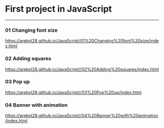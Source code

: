 # First project in JavaScript
---

### 01 Changing font size
https://arekpl28.github.io/JavaScript/01%20Changing%20font%20size/index.html

### 02 Adding squares
https://arekpl28.github.io/JavaScript//02%20Adding%20squares/index.html

### 03 Pop up
https://arekpl28.github.io/JavaScript//03%20Pop%20up/index.html

### 04 Banner with animation
https://arekpl28.github.io/JavaScript//04%20Banner%20with%20animation/index.html